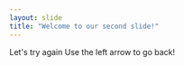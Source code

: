 ```yaml
---
layout: slide
title: "Welcome to our second slide!"
---
```

Let's try again
Use the left arrow to go back!
